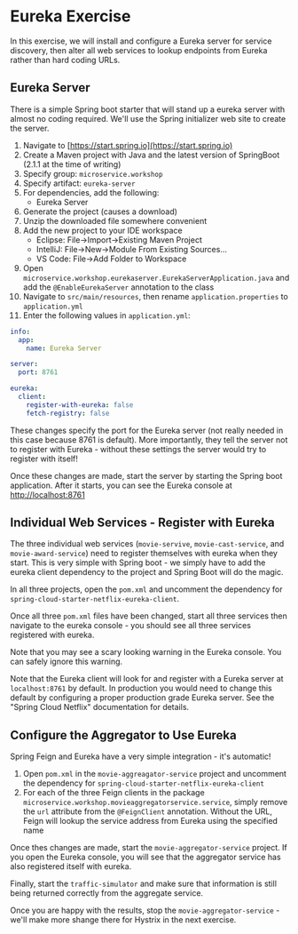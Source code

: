 # Eureka Exercise

In this exercise, we will install and configure a Eureka server for service discovery, then alter all web services to lookup endpoints from Eureka rather than hard coding URLs.

## Eureka Server

There is a simple Spring boot starter that will stand up a eureka server with almost no coding required. We'll use the Spring initializer web site to create the server.

1. Navigate to [https://start.spring.io](https://start.spring.io)
1. Create a Maven project with Java and the latest version of SpringBoot (2.1.1 at the time of writing)
1. Specify group: `microservice.workshop`
1. Specify artifact: `eureka-server`
1. For dependencies, add the following:
    - Eureka Server
1. Generate the project (causes a download)
1. Unzip the downloaded file somewhere convenient
1. Add the new project to your IDE workspace
    - Eclipse: File->Import->Existing Maven Project
    - IntelliJ: File->New->Module From Existing Sources...
    - VS Code: File->Add Folder to Workspace
1. Open `microservice.workshop.eurekaserver.EurekaServerApplication.java` and add the `@EnableEurekaServer` annotation to the class
1. Navigate to `src/main/resources`, then rename `application.properties` to `application.yml`
1. Enter the following values in `application.yml`:

```yml
info:
  app:
    name: Eureka Server

server:
  port: 8761

eureka:
  client:
    register-with-eureka: false
    fetch-registry: false
```

These changes specify the port for the Eureka server (not really needed in this case because 8761 is default). More importantly, they tell the server not to register with Eureka - without these settings the server would try to register with itself!

Once these changes are made, start the server by starting the Spring boot application. After it starts, you can see the Eureka console at [http://localhost:8761](http://localhost:8761)

## Individual Web Services - Register with Eureka

The three individual web services (`movie-servive`, `movie-cast-service`, and `movie-award-service`) need to register themselves with eureka when they start. This is very simple with Spring boot - we simply have to add the eureka client dependency to the project and Spring Boot will do the magic.

In all three projects, open the `pom.xml` and uncomment the dependency for `spring-cloud-starter-netflix-eureka-client`.

Once all three `pom.xml` files have been changed, start all three services then navigate to the eureka console - you should see all three services registered with eureka.

Note that you may see a scary looking warning in the Eureka console. You can safely ignore this warning.

Note that the Eureka client will look for and register with a Eureka server at `localhost:8761` by default. In production you would need to change this default by configuring a proper production grade Eureka server. See the "Spring Cloud Netflix" documentation for details.

## Configure the Aggregator to Use Eureka

Spring Feign and Eureka have a very simple integration - it's automatic!

1. Open `pom.xml` in the `movie-aggreagator-service` project and uncomment the dependency for `spring-cloud-starter-netflix-eureka-client`
1. For each of the three Feign clients in the package `microservice.workshop.movieaggregatorservice.service`, simply remove the `url` attribute from the `@FeignClient` annotation. Without the URL, Feign will lookup the service address from Eureka using the specified name

Once thes changes are made, start the `movie-aggregator-service` project. If you open the Eureka console, you will see that the aggregator service has also registered itself with eureka.

Finally, start the `traffic-simulator` and make sure that information is still being returned correctly from the aggregate service.

Once you are happy with the results, stop the `movie-aggregator-service` - we'll make more shange there for Hystrix in the next exercise.

